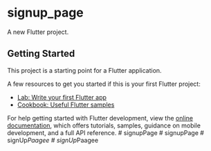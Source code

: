 # signup_page

A new Flutter project.

## Getting Started

This project is a starting point for a Flutter application.

A few resources to get you started if this is your first Flutter project:

- [Lab: Write your first Flutter app](https://docs.flutter.dev/get-started/codelab)
- [Cookbook: Useful Flutter samples](https://docs.flutter.dev/cookbook)

For help getting started with Flutter development, view the
[online documentation](https://docs.flutter.dev/), which offers tutorials,
samples, guidance on mobile development, and a full API reference.
#   s i g n u p P a g e  
 #   s i g n u p P a g e  
 #   s i g n U p _ P a a g e e  
 #   s i g n U p _ P a a g e e  
 
